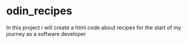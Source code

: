# odin_recipes
In this project i will create a html code about recipes for the start of my journey as a software developer